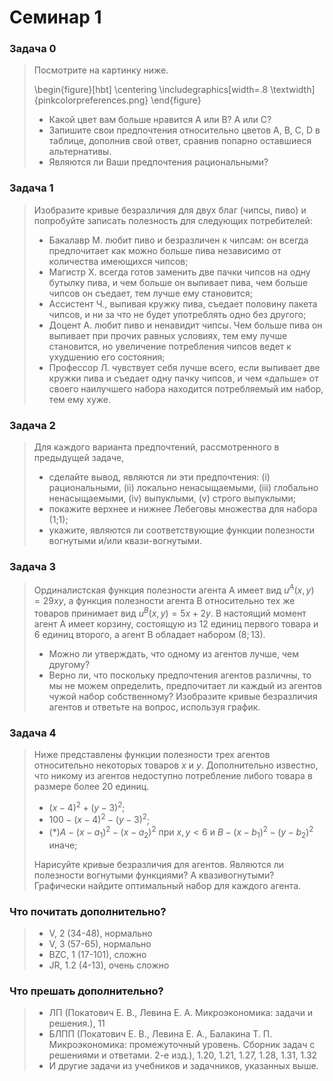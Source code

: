# Семинар 1

### Задача 0
>
> Посмотрите на картинку ниже.
>
>\begin{figure}[hbt]
>\centering
>\includegraphics[width=.8 \textwidth]{pinkcolorpreferences.png}
>\end{figure}
>
> * Какой цвет вам больше нравится A или B? A или С?
> * Запишите свои предпочтения относительно цветов A, B, C, D в таблице, дополнив свой ответ, сравнив попарно оставшиеся альтернативы.
> * Являются ли Ваши предпочтения рациональными?

### Задача 1 
>
> Изобразите кривые безразличия для двух благ (чипсы, пиво) и попробуйте записать полезность для следующих потребителей:
> * Бакалавр М. любит пиво и безразличен к чипсам: он всегда предпочитает как можно больше пива независимо от количества имеющихся чипсов;
> * Магистр Х. всегда готов заменить две пачки чипсов на одну бутылку пива, и чем больше он выпивает пива, чем больше чипсов он съедает, тем лучше ему становится; 
> * Ассистент Ч., выпивая кружку пива, съедает половину пакета чипсов, и ни за что не будет употреблять одно без другого;
> * Доцент А. любит пиво и ненавидит чипсы. Чем больше пива он выпивает при прочих равных условиях, тем ему лучше становится, но увеличение потребления чипсов ведет к ухудшению его состояния;
> * Профессор Л. чувствует себя лучше всего, если выпивает две кружки пива и съедает одну пачку чипсов, и чем «дальше» от своего наилучшего набора находится потребляемый им набор, тем ему хуже.

### Задача 2
>
> Для каждого варианта предпочтений, рассмотренного в предыдущей задаче, 
> * сделайте вывод, являются ли эти предпочтения: (i) рациональными, (ii) локально ненасыщаемыми, (iii) глобально ненасыщаемыми, (iv) выпуклыми, (v) строго выпуклыми;
> * покажите верхнее и нижнее Лебеговы множества для набора (1;1);
> * укажите, являются ли соответствующие функции полезности вогнутыми и/или квази-вогнутыми.
> 
### Задача 3
>
> Ординалистская функция полезности агента А имеет вид $u^A(x, y) = 29xy$, а функция полезности агента B относительно тех же товаров принимает вид $u^B(x, y) = 5x + 2y$. В настоящий момент агент A имеет корзину, состоящую из 12 единиц первого товара и 6 единиц второго, а агент B обладает набором $(8; 13)$.
> * Можно ли утверждать, что одному из агентов лучше, чем другому?
> * Верно ли, что поскольку предпочтения агентов различны, то мы не можем определить, предпочитает ли каждый из агентов чужой набор собственному? Изобразите кривые безразличия агентов и ответьте на вопрос, используя график. 
> 
### Задача 4
>
> Ниже представлены функции полезности трех агентов относительно некоторых товаров $x$ и $y$. Дополнительно известно, что никому из агентов недоступно потребление либого товара в размере более 20 единиц. 
> * $(x - 4)^2 + (y - 3)^2$;
> * $100 - (x - 4)^2 - (y - 3)^2$;
> * (*)$A - (x - a_1)^2 - (x - a_2)^2$ при $x, y <6$ и $B - (x - b_1)^2 - (y - b_2)^2$ иначе;
> 
> Нарисуйте кривые безразличия для агентов. Являются ли полезности вогнутыми функциями? А квазивогнутыми? Графически найдите оптимальный набор для каждого агента.
> 
### Что почитать дополнительно?
> * V, 2 (34-48), нормально
> * V, 3 (57-65), нормально
> * BZC, 1 (17-101), сложно
> * JR, 1.2 (4-13), очень сложно

### Что прешать дополнительно?
> * ЛП (Покатович Е. В., Левина Е. А. Микроэкономика: задачи и решения.), 11
> * БЛПП (Покатович Е. В., Левина Е. А., Балакина Т. П. Микроэкономика: промежуточный уровень. Сборник задач с решениями и ответами. 2-е изд.), 1.20, 1.21, 1.27, 1.28, 1.31, 1.32
> * И другие задачи из учебников и задачников, указанных выше.
 


